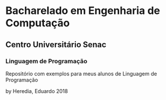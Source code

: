 # Bacharelado em Engenharia de Computação

## Centro Universitário Senac

### Linguagem de Programação

Repositório com exemplos para meus alunos de Linguagem de Programação

by Heredia, Eduardo 2018
